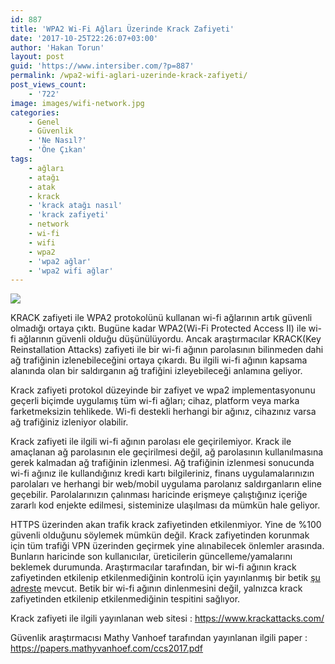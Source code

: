 ```yaml
---
id: 887
title: 'WPA2 Wi-Fi Ağları Üzerinde Krack Zafiyeti'
date: '2017-10-25T22:26:07+03:00'
author: 'Hakan Torun'
layout: post
guid: 'https://www.intersiber.com/?p=887'
permalink: /wpa2-wifi-aglari-uzerinde-krack-zafiyeti/
post_views_count:
    - '722'
image: images/wifi-network.jpg
categories:
    - Genel
    - Güvenlik
    - 'Ne Nasıl?'
    - 'Öne Çıkan'
tags:
    - ağları
    - atağı
    - atak
    - krack
    - 'krack atağı nasıl'
    - 'krack zafiyeti'
    - network
    - wi-fi
    - wifi
    - wpa2
    - 'wpa2 ağlar'
    - 'wpa2 wifi ağlar'
---
```


![](https://www.intersiber.comimages/krack-attack.png)

KRACK zafiyeti ile WPA2 protokolünü kullanan wi-fi ağlarının artık güvenli olmadığı ortaya çıktı. Bugüne kadar WPA2(Wi-Fi Protected Access II) ile wi-fi ağlarının güvenli olduğu düşünülüyordu. Ancak araştırmacılar KRACK(Key Reinstallation Attacks) zafiyeti ile bir wi-fi ağının parolasının bilinmeden dahi ağ trafiğinin izlenebileceğini ortaya çıkardı. Bu ilgili wi-fi ağının kapsama alanında olan bir saldırganın ağ trafiğini izleyebileceği anlamına geliyor.

Krack zafiyeti protokol düzeyinde bir zafiyet ve wpa2 implementasyonunu geçerli biçimde uygulamış tüm wi-fi ağları; cihaz, platform veya marka farketmeksizin tehlikede. Wi-fi destekli herhangi bir ağınız, cihazınız varsa ağ trafiğiniz izleniyor olabilir.

Krack zafiyeti ile ilgili wi-fi ağının parolası ele geçirilemiyor. Krack ile amaçlanan ağ parolasının ele geçirilmesi değil, ağ parolasının kullanılmasına gerek kalmadan ağ trafiğinin izlenmesi. Ağ trafiğinin izlenmesi sonucunda wi-fi ağınız ile kullandığınız kredi kartı bilgileriniz, finans uygulamalarınızın parolaları ve herhangi bir web/mobil uygulama parolanız saldırganların eline geçebilir. Parolalarınızın çalınması haricinde erişmeye çalıştığınız içeriğe zararlı kod enjekte edilmesi, sisteminize ulaşılması da mümkün hale geliyor.

HTTPS üzerinden akan trafik krack zafiyetinden etkilenmiyor. Yine de %100 güvenli olduğunu söylemek mümkün değil. Krack zafiyetinden korunmak için tüm trafiği VPN üzerinden geçirmek yine alınabilecek önlemler arasında. Bunların haricinde son kullanıcılar, üreticilerin güncelleme/yamalarını beklemek durumunda. Araştırmacılar tarafından, bir wi-fi ağının krack zafiyetinden etkilenip etkilenmediğinin kontrolü için yayınlanmış bir betik [şu adreste](https://github.com/vanhoefm/krackattacks-test-ap-ft) mevcut. Betik bir wi-fi ağının dinlenmesini değil, yalnızca krack zafiyetinden etkilenip etkilenmediğinin tespitini sağlıyor.

Krack zafiyeti ile ilgili yayınlanan web sitesi : <https://www.krackattacks.com/>

Güvenlik araştırmacısı Mathy Vanhoef tarafından yayınlanan ilgili paper : <https://papers.mathyvanhoef.com/ccs2017.pdf>